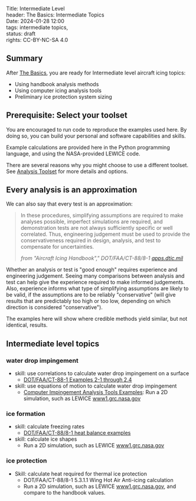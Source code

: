 Title: Intermediate Level   
header: The Basics: Intermediate Topics  
Date: 2024-01-28 12:00  
tags: intermediate topics,  
status: draft  
rights: CC-BY-NC-SA 4.0  

## Summary 

After [The Basics]({filename}basics.md), you are ready for Intermediate level aircraft icing topics:  

- Using handbook analysis methods  
- Using computer icing analysis tools  
- Preliminary ice protection system sizing  

## Prerequisite: Select your toolset  

You are encouraged to run code to reproduce the examples used here. 
By doing so, you can build your personal and software capabilities and skills.  

Example calculations are provided here in the Python programming language, 
and using the NASA-provided LEWICE code. 

There are several reasons why you might choose to use a different toolset. 
See [Analysis Toolset]({filename}intermediate_toolset.md) for more details and options.

## Every analysis is an approximation  

We can also say that every test is an approximation:  

> In these procedures, simplifying assumptions are required to
make analyses possible, imperfect simulations are required, and demonstration tests are not always
sufficiently specific or well correlated. Thus, engineering judgement must be used to provide the
conservativeness required in design, analysis, and test to compensate for uncertainties.  
> 
>_from "Aircraft Icing Handbook"," DOT/FAA/CT-88/8-1 [apps.dtic.mil](https://apps.dtic.mil/sti/pdfs/ADA238039.pdf)_  

Whether an analysis or test is "good enough" requires experience and engineering judgement. 
Seeing many comparisons between analysis and test can help give the experience required to make informed judgements. 
Also, experience informs what type of simplifying assumptions are likely to be valid, 
if the assumptions are to be reliably "conservative" 
(will give results that are predictably too high or too low, 
depending on which direction is considered "conservative").  

The examples here will show where credible methods yield similar, 
but not identical, results.  

## Intermediate level topics  

### water drop impingement  

- skill: use correlations to calculate water drop impingement on a surface
    - [DOT/FAA/CT-88-1 Examples 2-1 through 2.4]({filename}intermediate_water_catch_examples.md)  
- skill: use equations of motion to calculate water drop impingement  
    - [Computer Impingement Analysis Tools Examples]({filename}intermediate_lewice_impingement.md): Run a 2D simulation, such as LEWICE [www1.grc.nasa.gov](https://www1.grc.nasa.gov/aeronautics/icing/software/)    

### ice formation  

- skill: calculate freezing rates  
    - [DOT/FAA/CT-88/8-1 heat balance examples]({filename}intermediate_heat_balance_examples.md)  
- skill: calculate ice shapes  
    - Run a 2D simulation, such as LEWICE [www1.grc.nasa.gov](https://www1.grc.nasa.gov/aeronautics/icing/software/)  

### ice protection  

- Skill: calculate heat required for thermal ice protection  
    - DOT/FAA/CT-88/8-1 5.3.1.1 Wing Hot Air Anti-icing calculation  
    - Run a 2D simulation, such as LEWICE [www1.grc.nasa.gov](https://www1.grc.nasa.gov/aeronautics/icing/software/), and compare to the handbook values.  

<!--

 
Other Skills  

comparison of analysis to test  
reverse engineering/inferring values  
simplifying problems  
estimation  
Python for the win!  

>the characteristic length used in the calculation of Ko is a matter of convention and the
conventional choice is not always obvious


I was initially hired as a thermal analyst (decades ago), 
and once they found out that I also knew some physics of drops they asked 
"Can you run this LEWICE program?"
-->



